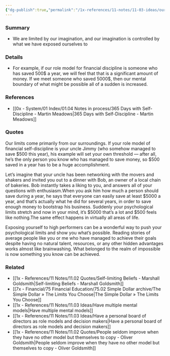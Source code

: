 ```yaml
---
{"dg-publish":true,"permalink":"/1x-references/11-notes/11-03-ideas/our-limits-are-psychological-and-come-from-what-we-expose-ourselves-to/","title":"Our limits are psychological and come from what we expose ourselves to","created":"2024-02-18T16:12:53.942+03:00","updated":"2024-02-18T16:16:07.879+03:00"}
---
```



### Summary
- We are limited by our imagination, and our imagination is controlled by what we have exposed ourselves to

### Details
- For example, if our role model for financial discipline is someone who has saved 500$ a year, we will feel that that is a significant amount of money. If we meet someone who saved 5000$, then our mental boundary of what might be possible all of a sudden is increased.

### References
- [[0x - System/01 Index/01.04 Notes in process/365 Days with Self-Discipline - Martin Meadows\|365 Days with Self-Discipline - Martin Meadows]]

### Quotes
Our limits come primarily from our surroundings. If your role model of financial self-discipline is your uncle Jimmy (who somehow managed to save $500 this year), his example will set your own threshold — after all, he’s the only person you know who has managed to save money, so $500 saved in a year has to be a huge accomplishment.

Let’s imagine that your uncle has been networking with the movers and shakers and invited you out to a dinner with Bob, an owner of a local chain of bakeries. Bob instantly takes a liking to you, and answers all of your questions with enthusiasm.When you ask him how much a person should save during a year, he says that everyone can easily save at least $5000 a year, and that’s actually what he did for several years, in order to save enough money to bootstrap his business. Suddenly your psychological limits stretch and now in your mind, it’s $5000 that’s a lot and $500 feels like nothing.The same effect happens in virtually all areas of life.

Exposing yourself to high performers can be a wonderful way to push your psychological limits and show you what’s possible. Reading stories of average people like you or me who have managed to achieve their goals despite having no natural talent, resources, or any other hidden advantages works almost like brainwashing. What belonged to the realm of impossible is now something you know can be achieved.

### Related
- [[1x - References/11 Notes/11.02 Quotes/Self-limiting Beliefs - Marshall Goldsmith\|Self-limiting Beliefs - Marshall Goldsmith]]
- [[7x - Financial/75 Financial Education/75.02 Simple Dollar archive/The Simple Dollar » The Limits You Choose\|The Simple Dollar » The Limits You Choose]]
- [[1x - References/11 Notes/11.03 Ideas/Have multiple mental models\|Have multiple mental models]]
- [[1x - References/11 Notes/11.03 Ideas/Have a personal board of directors as role models and decision makers\|Have a personal board of directors as role models and decision makers]]
- [[1x - References/11 Notes/11.02 Quotes/People seldom improve when they have no other model but themselves to copy - Oliver Goldsmith\|People seldom improve when they have no other model but themselves to copy - Oliver Goldsmith]]